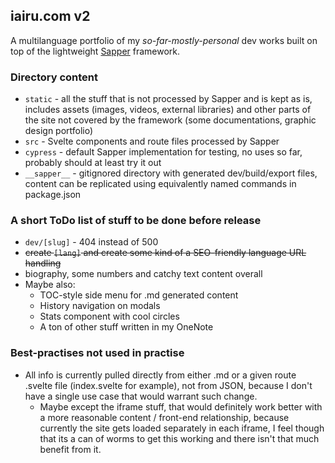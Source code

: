 ## iairu.com v2

A multilanguage portfolio of my *so-far-mostly-personal* dev works built on top of the lightweight [Sapper](https://sapper.svelte.dev/) framework. 

### Directory content

- `static` - all the stuff that is not processed by Sapper and is kept as is, includes assets (images, videos, external libraries) and other parts of the site not covered by the framework (some documentations, graphic design portfolio)
- `src` - Svelte components and route files processed by Sapper
- `cypress` - default Sapper implementation for testing, no uses so far, probably should at least try it out
- `__sapper__` - gitignored directory with generated dev/build/export files, content can be replicated using equivalently named commands in package.json

### A short ToDo list of stuff to be done before release

- `dev/[slug]` - 404 instead of 500
- ~~create `[lang]` and create some kind of a SEO-friendly language URL handling~~
- biography, some numbers and catchy text content overall
- Maybe also:
  - TOC-style side menu for .md generated content
  - History navigation on modals
  - Stats component with cool circles
  - A ton of other stuff written in my OneNote

### Best-practises not used in practise

- All info is currently pulled directly from either .md or a given route .svelte file (index.svelte for example), not from JSON, because I don't have a single use case that would warrant such change.
  - Maybe except the iframe stuff, that would definitely work better with a more reasonable content / front-end relationship, because currently the site gets loaded separately in each iframe, I feel though that its a can of worms to get this working and there isn't that much benefit from it.